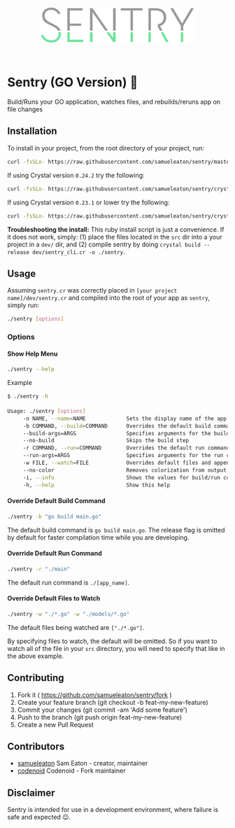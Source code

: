 <br>
<p align="center">
<img width="350" title="cubbie" alt="cubbie!" src="https://raw.githubusercontent.com/samueleaton/design/master/sentry.png">
</p>
<br>

# Sentry (GO Version) 🤖

Build/Runs your GO application, watches files, and rebuilds/reruns app on file changes

## Installation

To install in your project, from the root directory of your project, run:
```bash
curl -fsSLo- https://raw.githubusercontent.com/samueleaton/sentry/master/install.cr | crystal eval
```

If using Crystal version `0.24.2` try the following:
```bash
curl -fsSLo- https://raw.githubusercontent.com/samueleaton/sentry/crystal-v0.24.2/install.cr | crystal eval
```

If using Crystal version `0.23.1` or lower try the following:
```bash
curl -fsSLo- https://raw.githubusercontent.com/samueleaton/sentry/crystal-v0.23.1/install.cr | crystal eval
```

**Troubleshooting the install:** This ruby install script is just a convenience. If it does not work, simply: (1) place the files located in the `src` dir into a your project in a `dev/` dir, and (2) compile sentry by doing `crystal build --release dev/sentry_cli.cr -o ./sentry`.

## Usage

Assuming `sentry.cr` was correctly placed in `[your project name]/dev/sentry.cr` and compiled into the root of your app as `sentry`, simply run:

```bash
./sentry [options]
```

### Options

#### Show Help Menu

```bash
./sentry --help
```

Example
```bash
$ ./sentry -h

Usage: ./sentry [options]
     -n NAME, --name=NAME             Sets the display name of the app process (default name: <your_app_here>)
     -b COMMAND, --build=COMMAND      Overrides the default build command
     --build-args=ARGS                Specifies arguments for the build command
     --no-build                       Skips the build step
     -r COMMAND, --run=COMMAND        Overrides the default run command
     --run-args=ARGS                  Specifies arguments for the run command
     -w FILE, --watch=FILE            Overrides default files and appends to list of watched files
     --no-color                       Removes colorization from output
     -i, --info                       Shows the values for build/run commands, build/run args, and watched files
     -h, --help                       Show this help
```

#### Override Default Build Command

```bash
./sentry -b "go build main.go"
```

The default build command is `go build main.go`. The release flag is omitted by default for faster compilation time while you are developing.

#### Override Default Run Command

```bash
./sentry -r "./main"
```

The default run command is `./[app_name]`.

#### Override Default Files to Watch

```bash
./sentry -w "./*.go" -w "./models/*.go"
```

The default files being watched are `["./*.go"]`.

By specifying files to watch, the default will be omitted. So if you want to watch all of the file in your `src` directory, you will need to specify that like in the above example.

## Contributing

1. Fork it ( https://github.com/samueleaton/sentry/fork )
2. Create your feature branch (git checkout -b feat-my-new-feature)
3. Commit your changes (git commit -am 'Add some feature')
4. Push to the branch (git push origin feat-my-new-feature)
5. Create a new Pull Request

## Contributors

- [samueleaton](https://github.com/samueleaton) Sam Eaton - creator, maintainer
- [codenoid](https://github.com/codenoid) Codenoid - Fork maintainer

## Disclaimer

Sentry is intended for use in a development environment, where failure is safe and expected 😉.

